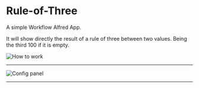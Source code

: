 Rule-of-Three
=============

A simple Workflow Alfred App.

It will show directly the result of a rule of three between two values​​. Being the third 100 if it is empty.

![How to work](http://raw.github.com/unavezfui/Rule-of-Three/master/screenshot.png)

---

![Config panel](http://raw.github.com/unavezfui/Rule-of-Three/master/screenshot2.png)

---

